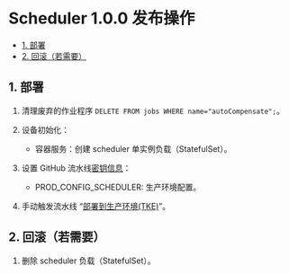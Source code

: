 # Scheduler 1.0.0 发布操作<!-- omit in toc -->

- [1. 部署](#1-部署)
- [2. 回滚（若需要）](#2-回滚若需要)

## 1. 部署

1. 清理废弃的作业程序 `DELETE FROM jobs WHERE name="autoCompensate";`。

2. 设备初始化：

   - 容器服务：创建 scheduler 单实例负载（StatefulSet）。

3. 设置 GitHub 流水线[密钥信息](https://github.com/organizations/fooins/settings/secrets/actions)：

   - PROD_CONFIG_SCHEDULER: 生产环境配置。

4. 手动触发流水线 “[部署到生产环境(TKE)](https://github.com/fooins/scheduler/actions/workflows/deploy-to-prod-tke.yaml)”。

## 2. 回滚（若需要）

1. 删除 scheduler 负载（StatefulSet）。
